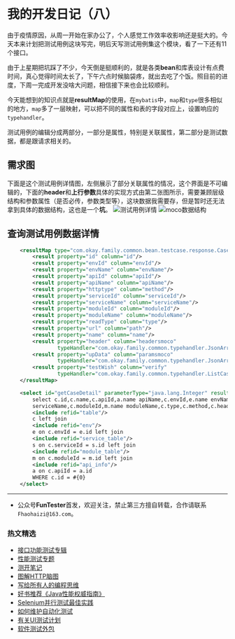 # 我的开发日记（八）

由于疫情原因，从周一开始在家办公了，个人感觉工作效率收影响还是挺大的。今天本来计划把测试用例这块写完，明后天写测试用例集这个模块，看了一下还有11个接口。

由于上星期把坑踩了不少，今天倒是挺顺利的，就是各类**bean**和库表设计有点费时间，真心觉得时间太长了，下午六点时候脑袋疼，就出去吃了个饭。照目前的进度，下周一完成开发没啥大问题，相信接下来也会比较顺利。

今天能想到的知识点就是**resultMap**的使用，在`mybatis`中，`map`和`type`很多相似的地方，`map`多了一层映射，可以把不同的属性和表的字段对应上，设置响应的`typehandler`。

测试用例的编辑分成两部分，一部分是属性，特别是关联属性，第二部分是测试数据，都是跟请求相关的。

## 需求图

下面是这个测试用例详情图，左侧展示了部分关联属性的情况，这个界面是不可编辑的，下面的**header**和**上行参数**具体的实现方式由第二张图所示，需要兼顾层级结构和参数属性（是否必传，参数类型等），这块数据我需要存，但是暂时还无法拿到具体的数据结构，这也是一个**坑**。
![测试用例详情](http://pic.automancloud.com/QQ20200622-201539.png)
![moco数据结构](http://pic.automancloud.com/QQ20200622-201711.png)

## 查询测试用例数据详情

```XML
    <resultMap type="com.okay.family.common.bean.testcase.response.CaseDetailBean" id="CaseDetailBean">
        <result property="id" column="id"/>
        <result property="envId" column="envId"/>
        <result property="envName" column="envName"/>
        <result property="apiId" column="apiId"/>
        <result property="apiName" column="apiName"/>
        <result property="httptype" column="method"/>
        <result property="serviceId" column="serviceId"/>
        <result property="serviceName" column="serviceName"/>
        <result property="moduleId" column="moduleId"/>
        <result property="moduleName" column="moduleName"/>
        <result property="readType" column="type"/>
        <result property="url" column="path"/>
        <result property="name" column="name"/>
        <result property="header" column="headersmoco"
                typeHandler="com.okay.family.common.typehandler.JsonArrayHandler"/>
        <result property="upData" column="paramsmoco"
                typeHandler="com.okay.family.common.typehandler.JsonArrayHandler"/>
        <result property="testWish" column="verify"
                typeHandler="com.okay.family.common.typehandler.ListCaseVerifyBeanHandler"/>
    </resultMap>

    <select id="getCaseDetail" parameterType="java.lang.Integer" resultMap="CaseDetailBean">
        select c.id,c.name,c.apiId,a.name apiName,c.envId,e.name envName,c.serviceId,s.name
        serviceName,c.moduleId,m.name moduleName,c.type,c.method,c.headersmoco,c.paramsmoco,c.verify,c.path from
        <include refid="table"/>
        c left join
        <include refid="env"/>
        e on c.envId = e.id left join
        <include refid="service_table"/>
        s on c.serviceId = s.id left join
        <include refid="module_table"/>
        m on c.moduleId = m.id left join
        <include refid="api_info"/>
        a on c.apiId = a.id
        WHERE c.id = #{0}
    </select>
```

--- 
* 公众号**FunTester**首发，欢迎关注，禁止第三方擅自转载，合作请联系`Fhaohaizi@163.com`。

### 热文精选

- [接口功能测试专辑](https://mp.weixin.qq.com/mp/appmsgalbum?action=getalbum&album_id=1321895538945638401&__biz=MzU4MTE2NDEyMQ==#wechat_redirect)
- [性能测试专题](https://mp.weixin.qq.com/mp/appmsgalbum?action=getalbum&album_id=1319027448301961218&__biz=MzU4MTE2NDEyMQ==#wechat_redirect)
- [测开笔记](https://mp.weixin.qq.com/mp/appmsgalbum?action=getalbum&album_id=1384854258558025729&__biz=MzU4MTE2NDEyMQ==#wechat_redirect)
- [图解HTTP脑图](https://mp.weixin.qq.com/s/100Vm8FVEuXs0x6rDGTipw)
- [写给所有人的编程思维](https://mp.weixin.qq.com/s/Oj33UCnYfbUgzsBzEm2GPQ)
- [好书推荐《Java性能权威指南》](https://mp.weixin.qq.com/s/YWd5Yx6n7887g1lMLTcsWQ)
- [Selenium并行测试最佳实践](https://mp.weixin.qq.com/s/-RsQZaT5pH8DHPvm0L8Hjw)
- [如何维护自动化测试](https://mp.weixin.qq.com/s/4eh4AN_MiatMSkoCMtY3UA)
- [有关UI测试计划](https://mp.weixin.qq.com/s/D0fMXwJF754a7Mr5ARY5tQ)
- [软件测试外包](https://mp.weixin.qq.com/s/sYQfb2PiQptcT0o_lLpBqQ)
